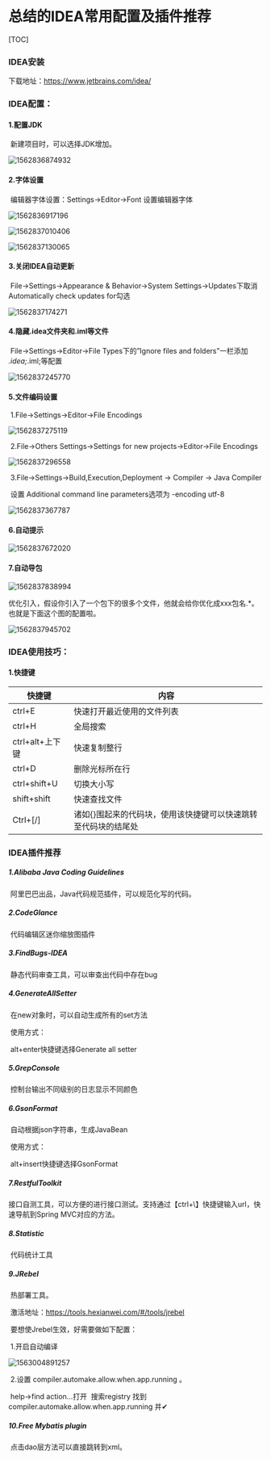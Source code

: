 # 总结的IDEA常用配置及插件推荐

[TOC]



### IDEA安装

下载地址：https://www.jetbrains.com/idea/

### IDEA配置：

#### 1.配置JDK

​	新建项目时，可以选择JDK增加。

![1562836874932](../assets/1562836874932.png)

#### 2.字体设置

​	编辑器字体设置：Settings->Editor->Font 设置编辑器字体

![1562836917196](../assets/1562836917196.png)

![1562837010406](../assets/1562837010406.png)

![1562837130065](../assets/1562837130065.png)

#### 3.关闭IDEA自动更新

​	File->Settings->Appearance & Behavior->System Settings->Updates下取消Automatically check updates for勾选 

![1562837174271](../assets/1562837174271.png)

#### 4.隐藏.idea文件夹和.iml等文件

​	File->Settings->Editor->File Types下的”Ignore files and folders”一栏添加 *.idea;*.iml;等配置

![1562837245770](../assets/1562837245770.png)

#### 5.文件编码设置

​	1.File->Settings->Editor->File Encodings

![1562837275119](../assets/1562837275119.png)

​	2.File->Others Settings->Settings for new projects->Editor->File Encodings

![1562837296558](../assets/1562837296558.png)

​	3.File->Settings->Build,Execution,Deployment -> Compiler -> Java Compiler

​		设置 Additional command line parameters选项为 -encoding utf-8

![1562837367787](../assets/1562837367787.png)

#### 6.自动提示

![1562837672020](../assets/1562837672020.png)

#### 7.自动导包

![1562837838994](../assets/1562837838994.png)

优化引入，假设你引入了一个包下的很多个文件，他就会给你优化成xxx包名.*。也就是下面这个图的配置啦。

![1562837945702](../assets/1562837945702.png)

### IDEA使用技巧：

#### 1.快捷键

| 快捷键          | 内容                                                         |
| --------------- | ------------------------------------------------------------ |
| ctrl+E          | 快速打开最近使用的文件列表                                   |
| ctrl+H          | 全局搜索                                                     |
| ctrl+alt+上下键 | 快速复制整行                                                 |
| ctrl+D          | 删除光标所在行                                               |
| ctrl+shift+U    | 切换大小写                                                   |
| shift+shift     | 快速查找文件                                                 |
| Ctrl+[/]        | 诸如{}围起来的代码块，使用该快捷键可以快速跳转至代码块的结尾处 |

### IDEA插件推荐

##### 1.Alibaba Java Coding Guidelines

​	阿里巴巴出品，Java代码规范插件，可以规范化写的代码。

##### 2.CodeGlance

​	代码编辑区迷你缩放图插件

##### 3.FindBugs-IDEA

​	静态代码审查工具，可以审查出代码中存在bug

##### 4.GenerateAllSetter

​	在new对象时，可以自动生成所有的set方法

​	使用方式：

​		alt+enter快捷键选择Generate all setter

##### 5.GrepConsole

​	控制台输出不同级别的日志显示不同颜色

##### 6.GsonFormat

​	自动根据json字符串，生成JavaBean

​	使用方式：

​		alt+insert快捷键选择GsonFormat

##### 7.RestfulToolkit

​	接口自测工具，可以方便的进行接口测试。支持通过【ctrl+\】快捷键输入url，快速导航到Spring MVC对应的方法。

##### 8.Statistic

​	代码统计工具

##### 9.JRebel

​	热部署工具。

​	激活地址：https://tools.hexianwei.com/#/tools/jrebel

​	要想使Jrebel生效，好需要做如下配置：

​	1.开启自动编译

![1563004891257](assets/1563004891257.png)

​	2.设置 compiler.automake.allow.when.app.running 。

​		help->find action…打开 
​		搜索registry 找到 compiler.automake.allow.when.app.running 并✔ 

##### 10.Free Mybatis plugin

​	点击dao层方法可以直接跳转到xml。

